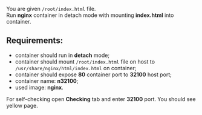 
You
 are given `/root/index.html` file.  
Run **nginx** container in detach mode with mounting **index.html** into container.  

## Requirements:
- container should run in **detach** mode;
- container should mount `/root/index.html` file on host to `/usr/share/nginx/html/index.html` on container;
- container should expose **80** container port to **32100** host port;
- container name: **n32100**;
- used image: **nginx**.  

For self-checking open **Checking** tab and enter **32100** port. You should see yellow page.
